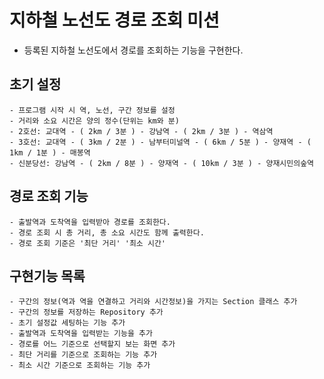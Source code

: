 # 지하철 노선도 경로 조회 미션
- 등록된 지하철 노선도에서 경로를 조회하는 기능을 구현한다.

## 초기 설정
    - 프로그램 시작 시 역, 노선, 구간 정보를 설정
    - 거리와 소요 시간은 양의 정수(단위는 km와 분)
    - 2호선: 교대역 - ( 2km / 3분 ) - 강남역 - ( 2km / 3분 ) - 역삼역
    - 3호선: 교대역 - ( 3km / 2분 ) - 남부터미널역 - ( 6km / 5분 ) - 양재역 - ( 1km / 1분 ) - 매봉역
    - 신분당선: 강남역 - ( 2km / 8분 ) - 양재역 - ( 10km / 3분 ) - 양재시민의숲역

## 경로 조회 기능
    - 출발역과 도착역을 입력받아 경로를 조회한다.
    - 경로 조회 시 총 거리, 총 소요 시간도 함께 출력한다.
    - 경로 조회 기준은 '최단 거리' '최소 시간'

## 구현기능 목록
    - 구간의 정보(역과 역을 연결하고 거리와 시간정보)을 가지는 Section 클래스 추가
    - 구간의 정보를 저장하는 Repository 추가
    - 초기 설정값 세팅하는 기능 추가
    - 출발역과 도착역을 입력받는 기능을 추가
    - 경로를 어느 기준으로 선택할지 보는 화면 추가
    - 최단 거리를 기준으로 조회하는 기능 추가
    - 최소 시간 기준으로 조회하는 기능 추가
